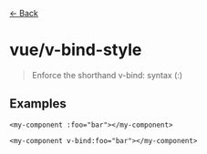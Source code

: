 [&#x2190; Back](./)
# vue/v-bind-style

> Enforce the shorthand v-bind: syntax (:)

 

## Examples

<code-highlight>
 
<div slot="correct">

```vue
<my-component :foo="bar"></my-component>

```

</div>

 
<div slot="incorrect">

```vue
<my-component v-bind:foo="bar"></my-component>

```

</div>

 
</code-highlight>

